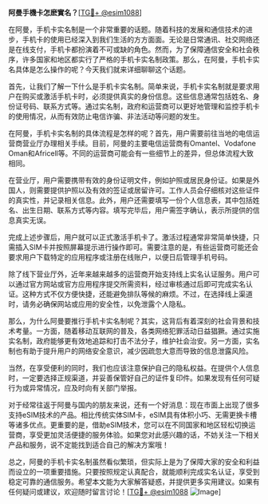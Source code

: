 **阿曼手機卡怎麽實名？**[[TG💪+ @esim1088](https://t.me/s/esim1088)]

在阿曼，手机卡实名制是一个非常重要的话题。随着科技的发展和通信技术的进步，手机卡的使用已经深入到我们生活的方方面面。无论是日常通讯、社交网络还是在线支付，手机卡都扮演着不可或缺的角色。然而，为了保障通信安全和社会秩序，许多国家和地区都实行了严格的手机卡实名制政策。那么，在阿曼，手机卡实名具体是怎么操作的呢？今天我们就来详细聊聊这个话题。

首先，让我们了解一下什么是手机卡实名制。简单来说，手机卡实名制就是要求用户在购买或激活手机卡时，必须提供真实的身份信息。这些信息通常包括姓名、身份证号码、联系方式等。通过实名制，政府和运营商可以更好地管理和监控手机卡的使用情况，从而有效防止电信诈骗、非法活动等问题的发生。

在阿曼，手机卡实名制的具体流程是怎样的呢？首先，用户需要前往当地的电信运营商营业厅办理相关手续。目前，阿曼的主要电信运营商有Omantel、Vodafone Oman和Africell等。不同的运营商可能会有一些细节上的差异，但总体流程大致相同。

在营业厅，用户需要携带有效的身份证明文件，例如护照或居民身份证。如果是外国人，则需要提供护照以及有效的签证或居留许可。工作人员会仔细核对这些证件的真实性，并记录相关信息。此外，用户还需要填写一份个人信息表，其中包括姓名、出生日期、联系方式等内容。填写完毕后，用户需签字确认，表示所提供的信息真实无误。

完成上述步骤后，用户就可以正式激活手机卡了。激活过程通常非常简单快捷，只需插入SIM卡并按照屏幕提示进行操作即可。需要注意的是，有些运营商可能还会要求用户下载特定的应用程序或注册在线账户，以便日后管理手机号码。

除了线下营业厅外，近年来越来越多的运营商开始支持线上实名认证服务。用户可以通过官方网站或官方应用程序提交所需资料，经过审核通过后即可完成实名认证。这种方式不仅方便快捷，还能避免排队等候的麻烦。不过，在选择线上渠道时，请务必确保网站或应用的安全性，以免泄露个人隐私。

那么，为什么阿曼要推行手机卡实名制呢？其实，这背后有着深刻的社会背景和技术考量。一方面，随着移动互联网的普及，各类网络犯罪活动日益猖獗。通过实施实名制，政府能够更有效地追踪和打击不法分子，维护社会治安。另一方面，实名制也有助于提升用户的网络安全意识，减少因疏忽大意而导致的信息泄露风险。

当然，在享受便利的同时，我们也应该注意保护自己的隐私权益。在提供个人信息时，一定要选择正规渠道，并妥善保管好自己的证件复印件。如果发现有任何可疑行为或异常情况，应及时向有关部门举报。

对于经常往返于阿曼与国内的朋友来说，还有一个好消息：现在市面上出现了很多支持eSIM技术的产品。相比传统实体SIM卡，eSIM具有体积小巧、无需更换卡槽等诸多优点。更重要的是，借助eSIM技术，您可以在不同国家和地区轻松切换运营商，享受更加灵活便捷的服务体验。如果您对此感兴趣的话，不妨关注一下相关产品和服务，说不定能找到适合自己的解决方案哦！

总之，阿曼的手机卡实名制虽然看似繁琐，但实际上是为了保障大家的安全和利益而设立的一项重要措施。只要按照规定认真配合，就能顺利完成实名认证，享受到稳定可靠的通信服务。希望本文能为大家解答疑惑，并提供更多实用建议。如果有任何疑问或建议，欢迎随时留言讨论！[[TG💪+ @esim1088](https://t.me/s/esim1088) ![Image](https://i.postimg.cc/4NQfJmqS/Snipaste-2025-05-13-00-14-12.png)]